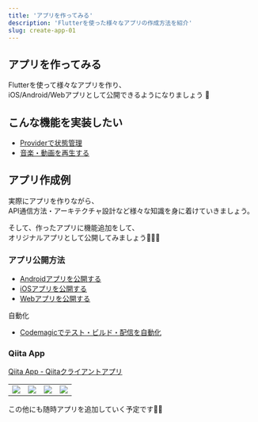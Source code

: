 ```yaml
---
title: 'アプリを作ってみる'
description: 'Flutterを使った様々なアプリの作成方法を紹介'
slug: create-app-01
---
```


## アプリを作ってみる

Flutterを使って様々なアプリを作り、  
iOS/Android/Webアプリとして公開できるようになりましょう 💪

## こんな機能を実装したい

- [Providerで状態管理](/create-app/provider)
- [音楽・動画を再生する](/create-app/media-player)

## アプリ作成例

実際にアプリを作りながら、  
API通信方法・アーキテクチャ設計など様々な知識を身に着けていきましょう。

そして、作ったアプリに機能追加をして、  
オリジナルアプリとして公開してみましょう🚀🚀🚀

### アプリ公開方法

- [Androidアプリを公開する](/create-app/publish-android)
- <a href="https://flutter.dev/docs/deployment/ios">iOSアプリを公開する</a>
- [Webアプリを公開する](/host-web-app/host-web-app)

自動化
- [Codemagicでテスト・ビルド・配信を自動化](/create-app/codemagic)

### Qiita App

[Qiita App - Qiitaクライアントアプリ](/create-app/qiita-app)

<table>
    <tbody>
        <tr>
            <td width="25%">
                <a href="/create-app/qiita-app">
                    <img src="/images/create-app/qiita-app-screen-1.png" />
                </a>
            </td>
            <td width="25%">
                <a href="/create-app/qiita-app">
                    <img src="/images/create-app/qiita-app-screen-2.png" />
                </a>
            </td>
            <td width="25%">
                <a href="/create-app/qiita-app">
                    <img src="/images/create-app/qiita-app-screen-3.png" />
                </a>
            </td>
            <td width="25%">
                <a href="/create-app/qiita-app">
                    <img src="/images/create-app/qiita-app-screen-4.png" />
                </a>
            </td>
        </tr>
    </tbody>
</table>

この他にも随時アプリを追加していく予定です🙇‍♂️
